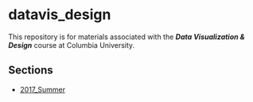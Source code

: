 # datavis_design
This repository is for materials associated with the ***Data Visualization &amp; Design*** course at Columbia University.

## Sections
* [2017_Summer](https://github.com/emilyfuhrman/datavis_design/tree/master/2017_Summer)
<!-- 
## Tools &amp; resources

### Visualization
* [Processing](https://processing.org/)
* [Gephi](https://gephi.org/)
* [Plotly](https://plot.ly/)
* [RAWGraphs](http://app.rawgraphs.io/)

### Mapping
* [CARTO](carto.com)
* [QGIS](http://www.qgis.org/en/site/)

### Data
* **_General_**
	* [NYC OpenData](https://opendata.cityofnewyork.us/)
* **_Geographic (Shapefiles)_**
	* [Natural Earth](http://www.naturalearthdata.com/downloads/)
	* [PLUTO](https://www1.nyc.gov/site/planning/data-maps/open-data/dwn-pluto-mappluto.page)
* **_Manipulation &amp; Formatting_**
	* [Stanford DataWrangler](http://vis.stanford.edu/wrangler/app/)

### Design
* **_Software_**
  * [Inkscape](https://inkscape.org/en/)
* **_Color_**
  * [ColorBrewer](http://colorbrewer2.org/)
  * [Chroma.js Color Scale Helper](https://gka.github.io/palettes/)
  * [Google Material Design](https://material.io/guidelines/style/color.html#color-color-palette) -->